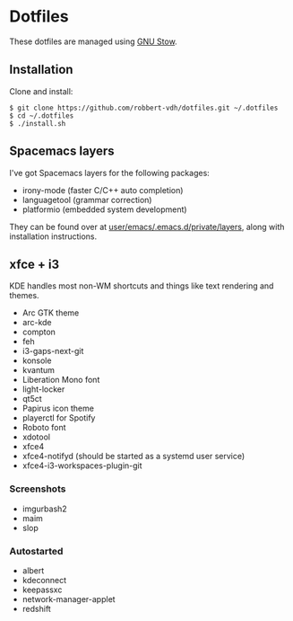 # Dotfiles
These dotfiles are managed using 
[GNU Stow](https://www.gnu.org/software/stow/stow.html).

## Installation
Clone and install:

```shell
$ git clone https://github.com/robbert-vdh/dotfiles.git ~/.dotfiles
$ cd ~/.dotfiles
$ ./install.sh
```

## Spacemacs layers
I've got Spacemacs layers for the following packages:

-   irony-mode (faster C/C++ auto completion)
-   languagetool (grammar correction)
-   platformio (embedded system development)

They can be found over
at [user/emacs/.emacs.d/private/layers](user/emacs/.emacs.d/private/layers),
along with installation instructions.

## xfce + i3
KDE handles most non-WM shortcuts and things like text rendering and themes.

-   Arc GTK theme
-   arc-kde
-   compton
-   feh
-   i3-gaps-next-git
-   konsole
-   kvantum
-   Liberation Mono font
-   light-locker
-   qt5ct
-   Papirus icon theme
-   playerctl for Spotify
-   Roboto font
-   xdotool
-   xfce4
-   xfce4-notifyd (should be started as a systemd user service)
-   xfce4-i3-workspaces-plugin-git

### Screenshots
-   imgurbash2
-   maim
-   slop

### Autostarted
-   albert
-   kdeconnect
-   keepassxc
-   network-manager-applet
-   redshift
